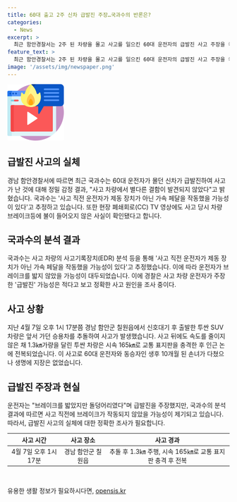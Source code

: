 ```yaml
---
title: 60대 출고 2주 신차 급발진 주장…국과수의 반론은?
categories:
  - News
excerpt: >
  최근 함안경찰서는 2주 된 차량을 몰고 사고를 일으킨 60대 운전자의 급발진 사고 주장을 국과수에서 인정받지 못했다고 밝혔다. 국과수는 사고 차량에서 결함이 발견되지 않았으며, 운전자가 브레이크를 밟지 않은 것을 확인했다. 사고는 다쳐도 생명에 지장은 없었지만, 운전자의 주장이 적다는 결론을 내렸다. (요약문)
feature_text: >
  최근 함안경찰서는 2주 된 차량을 몰고 사고를 일으킨 60대 운전자의 급발진 사고 주장을 국과수에서 인정받지 못했다고 밝혔다. 국과수는 사고 차량에서 결함이 발견되지 않았으며, 운전자가 브레이크를 밟지 않은 것을 확인했다. 사고는 다쳐도 생명에 지장은 없었지만, 운전자의 주장이 적다는 결론을 내렸다. (요약문)
image: '/assets/img/newspaper.png'
---
```


<p><img src="/assets/img/news.png" alt="rentncar 속보" /></p>

<h2 data-ke-size="size26">급발진 사고의 실체</h2>

<p data-ke-size="size16">경남 함안경찰서에 따르면 최근 국과수는 60대 운전자가 몰던 신차가 급발진하여 사고가 난 것에 대해 정밀 감정 결과, "사고 차량에서 별다른 결함이 발견되지 않았다"고 밝혔습니다. 국과수는 '사고 직전 운전자가 제동 장치가 아닌 가속 페달을 작동했을 가능성이 있다'고 추정하고 있습니다. 또한 현장 폐쇄회로(CC) TV 영상에도 사고 당시 차량 브레이크등에 불이 들어오지 않은 사실이 확인됐다고 합니다.</p>

<h2 data-ke-size="size26">국과수의 분석 결과</h2>

<p data-ke-size="size16">국과수는 사고 차량의 사고기록장치(EDR) 분석 등을 통해 '사고 직전 운전자가 제동 장치가 아닌 가속 페달을 작동했을 가능성이 있다'고 추정했습니다. 이에 따라 운전자가 브레이크를 밟지 않았을 가능성이 대두되었습니다. 이에 경찰은 사고 차량 운전자가 주장한 '급발진' 가능성은 적다고 보고 정확한 사고 원인을 조사 중이다.</p>

<h2 data-ke-size="size26">사고 상황</h2>

<p data-ke-size="size16">지난 4월 7일 오후 1시 17분쯤 경남 함안군 칠원읍에서 신호대기 후 출발한 투싼 SUV 차량은 앞서 가던 승용차를 추돌하여 사고가 발생했습니다. 사고 뒤에도 속도를 줄이지 않은 채 1.3㎞가량을 달린 투싼 차량은 시속 165㎞로 교통 표지판을 충격한 후 인근 논에 전복되었습니다. 이 사고로 60대 운전자와 동승자인 생후 10개월 된 손녀가 다쳤으나 생명에 지장은 없었습니다.</p>

<h2 data-ke-size="size26">급발진 주장과 현실</h2>

<p data-ke-size="size16">운전자는 "브레이크를 밟았지만 돌덩어리였다"며 급발진을 주장했지만, 국과수의 분석 결과에 따르면 사고 직전에 브레이크가 작동되지 않았을 가능성이 제기되고 있습니다. 따라서, 급발진 사고의 실체에 대한 정확한 조사가 필요합니다.</p>

<table>
    <thead>
        <tr>
            <th style="text-align: center;">사고 시간</th>
            <th style="text-align: center;">사고 장소</th>
            <th style="text-align: center;">사고 경과</th>
        </tr>
    </thead>
    <tbody>
        <tr>
            <td style="text-align: center;">4월 7일 오후 1시 17분</td>
            <td style="text-align: center;">경남 함안군 칠원읍</td>
            <td style="text-align: center;">추돌 후 1.3㎞ 주행, 시속 165㎞로 교통 표지판 충격 후 전복</td>
        </tr>
    </tbody>
</table>

<p data-ke-size="size16">&nbsp;</p>
유용한 생활 정보가 필요하시다면, <a href="https://opensis.kr" rel="dofollow">opensis.kr</a>


